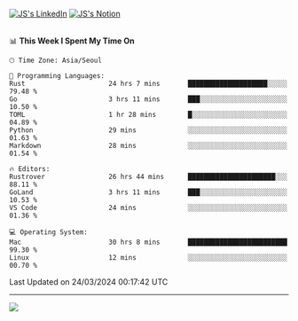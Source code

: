 
[![JS's LinkedIn](https://img.shields.io/badge/LinkedIn-blue?style=for-the-badge&logo=linkedin)](https://www.linkedin.com/in/jaeseung-lee-5a2a32139/) 
[![JS's Notion](https://img.shields.io/badge/Notion-black?style=for-the-badge&logo=notion)](https://bit.ly/ljswiki1) <br><br>
<!-- ![JS's GitHub stats](https://github-readme-stats-lemon-five.vercel.app/api?username=tkxkd0159&hide=contribs,prs,stars,issues&show_icons=true&theme=react&include_all_commits=true)   -->
<!-- ![Top Langs](https://github-readme-stats-lemon-five.vercel.app/api/top-langs/?username=tkxkd0159&layout=compact&hide=jupyter%20notebook,scss,html,css&langs_count=10)  -->


<!--START_SECTION:waka-->
📊 **This Week I Spent My Time On** 

```text
🕑︎ Time Zone: Asia/Seoul

💬 Programming Languages: 
Rust                     24 hrs 7 mins       ████████████████████░░░░░   79.48 % 
Go                       3 hrs 11 mins       ███░░░░░░░░░░░░░░░░░░░░░░   10.50 % 
TOML                     1 hr 28 mins        █░░░░░░░░░░░░░░░░░░░░░░░░   04.89 % 
Python                   29 mins             ░░░░░░░░░░░░░░░░░░░░░░░░░   01.63 % 
Markdown                 28 mins             ░░░░░░░░░░░░░░░░░░░░░░░░░   01.54 % 

🔥 Editors: 
Rustrover                26 hrs 44 mins      ██████████████████████░░░   88.11 % 
GoLand                   3 hrs 11 mins       ███░░░░░░░░░░░░░░░░░░░░░░   10.53 % 
VS Code                  24 mins             ░░░░░░░░░░░░░░░░░░░░░░░░░   01.36 % 

💻 Operating System: 
Mac                      30 hrs 8 mins       █████████████████████████   99.30 % 
Linux                    12 mins             ░░░░░░░░░░░░░░░░░░░░░░░░░   00.70 % 
```


 Last Updated on 24/03/2024 00:17:42 UTC
<!--END_SECTION:waka-->

---
<a href="https://github.com/tkxkd0159/books">
  <img align="center" src="https://github-readme-stats-lemon-five.vercel.app/api/pin/?username=tkxkd0159&repo=books&theme=react" />
</a>

<!---
- 🔭 I’m currently working on ...
- 🌱 I’m currently learning blockchain and distributed network
- 👯 I’m looking to collaborate on ...
- 🤔 I’m looking for help with ...
- 💬 Ask me about ...
- 📫 How to reach me: ...
- 😄 Pronouns: ...
- ⚡ Fun fact: ...
-->
